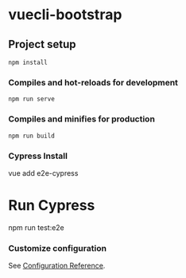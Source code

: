 # vuecli-bootstrap

## Project setup
```
npm install
```

### Compiles and hot-reloads for development
```
npm run serve
```

### Compiles and minifies for production
```
npm run build
```

### Cypress Install
vue add e2e-cypress

# Run Cypress
npm run test:e2e


### Customize configuration
See [Configuration Reference](https://cli.vuejs.org/config/).
